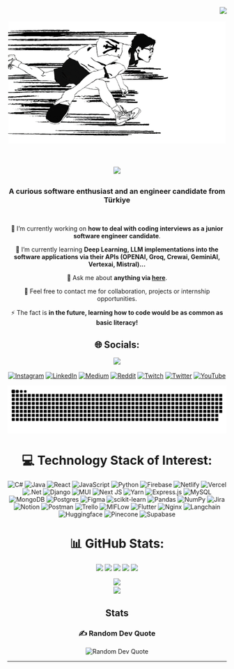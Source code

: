 <div align="right">
    
[![](https://visitcount.itsvg.in/api?id=MSimsek07&icon=0&color=0)](https://visitcount.itsvg.in)

</div>

<div align="center">
    
   [![Hello World, I'm Muhammet!](assets/giphy.gif)](https://github.com/MSimsek07)
</div>

<h1 align="center">
    <img src="https://readme-typing-svg.herokuapp.com/?font=Righteous&size=35&center=true&vCenter=true&width=500&height=70&duration=4000&lines=Hi+There!+👋;Welcome+to+my+profile!;I+like+coding!;I+like+table+tennis...;Watching+anime+▬▬ι═══════ﺤ;🍜;" />
    
</h1>

<h3 align="center">A curious software enthusiast and an engineer candidate from Türkiye</h3>

<br/>

<div align="center">
 
 🔭 I’m currently working on **how to deal with coding interviews as a junior software engineer candidate**.
 
 🌱 I’m currently learning **Deep Learning, LLM implementations into the software applications via their APIs (OPENAI, Groq, Crewai, GeminiAI, Vertexai, Mistral)...**

 💬 Ask me about **anything via [here](https://github.com/MSimsek07/MSimsek07/issues)**.

 📧 Feel free to contact me for collaboration, projects or internship opportunities.

 ⚡ The fact is **in the future, learning how to code would be as common as basic literacy!**

 </div>
 

<div align="center">
    
## 🌐 Socials:
<a href="mailto:masimsek.official@gmail.com">
    <img src="https://img.shields.io/badge/Gmail-333333?style=for-the-badge&logo=gmail&logoColor=red" />
  </a>
  
[![Instagram](https://img.shields.io/badge/Instagram-%23E4405F.svg?logo=Instagram&logoColor=white)](https://instagram.com/the.finifugal) [![LinkedIn](https://img.shields.io/badge/LinkedIn-%230077B5.svg?logo=linkedin&logoColor=white)](https://linkedin.com/in/muhammet-ali-simsek) [![Medium](https://img.shields.io/badge/Medium-12100E?logo=medium&logoColor=white)](https://medium.com/@muhammetsimsek306) [![Reddit](https://img.shields.io/badge/Reddit-%23FF4500.svg?logo=Reddit&logoColor=white)](https://reddit.com/user/hewaits) [![Twitch](https://img.shields.io/badge/Twitch-%239146FF.svg?logo=Twitch&logoColor=white)](https://twitch.tv/livayi_sama) [![Twitter](https://img.shields.io/badge/Twitter-%231DA1F2.svg?logo=Twitter&logoColor=white)](https://twitter.com/finifugalOne) [![YouTube](https://img.shields.io/badge/YouTube-%23FF0000.svg?logo=YouTube&logoColor=white)](https://youtube.com/@out-of-sight) 

</div>

<div align="center">

<picture>
  <source media="(prefers-color-scheme: dark)" srcset="https://raw.githubusercontent.com/MSimsek07/MSimsek07/output/github-contribution-grid-snake-dark.svg">
  <source media="(prefers-color-scheme: light)" srcset="https://raw.githubusercontent.com/MSimsek07/MSimsek07/output/github-contribution-grid-snake.svg">
  <img alt="github contribution grid snake animation" src="https://raw.githubusercontent.com/MSimsek07/MSimsek07/output/github-contribution-grid-snake.svg">
</picture>

</div>


<div align="center">

# 💻 Technology Stack of Interest:
![C#](https://img.shields.io/badge/c%23-%23239120.svg?style=for-the-badge&logo=c-sharp&logoColor=white) ![Java](https://img.shields.io/badge/java-%23ED8B00.svg?style=for-the-badge&logo=java&logoColor=white) ![React](https://img.shields.io/badge/react-%2320232a.svg?style=for-the-badge&logo=react&logoColor=%2361DAFB) ![JavaScript](https://img.shields.io/badge/javascript-%23323330.svg?style=for-the-badge&logo=javascript&logoColor=%23F7DF1E) ![Python](https://img.shields.io/badge/python-3670A0?style=for-the-badge&logo=python&logoColor=ffdd54) ![Firebase](https://img.shields.io/badge/firebase-%23039BE5.svg?style=for-the-badge&logo=firebase) ![Netlify](https://img.shields.io/badge/netlify-%23000000.svg?style=for-the-badge&logo=netlify&logoColor=#00C7B7) ![Vercel](https://img.shields.io/badge/vercel-%23000000.svg?style=for-the-badge&logo=vercel&logoColor=white) ![.Net](https://img.shields.io/badge/.NET-5C2D91?style=for-the-badge&logo=.net&logoColor=white) ![Django](https://img.shields.io/badge/django-%23092E20.svg?style=for-the-badge&logo=django&logoColor=white) ![MUI](https://img.shields.io/badge/MUI-%230081CB.svg?style=for-the-badge&logo=material-ui&logoColor=white) ![Next JS](https://img.shields.io/badge/Next-black?style=for-the-badge&logo=next.js&logoColor=white) ![Yarn](https://img.shields.io/badge/yarn-%232C8EBB.svg?style=for-the-badge&logo=yarn&logoColor=white) ![Express.js](https://img.shields.io/badge/express.js-%23404d59.svg?style=for-the-badge&logo=express&logoColor=%2361DAFB) ![MySQL](https://img.shields.io/badge/mysql-%2300f.svg?style=for-the-badge&logo=mysql&logoColor=white) ![MongoDB](https://img.shields.io/badge/MongoDB-%234ea94b.svg?style=for-the-badge&logo=mongodb&logoColor=white) ![Postgres](https://img.shields.io/badge/postgres-%23316192.svg?style=for-the-badge&logo=postgresql&logoColor=white) 	![Figma](https://img.shields.io/badge/figma-%23F24E1E.svg?style=for-the-badge&logo=figma&logoColor=white) ![scikit-learn](https://img.shields.io/badge/scikit--learn-%23F7931E.svg?style=for-the-badge&logo=scikit-learn&logoColor=white) ![Pandas](https://img.shields.io/badge/pandas-%23150458.svg?style=for-the-badge&logo=pandas&logoColor=white) ![NumPy](https://img.shields.io/badge/numpy-%23013243.svg?style=for-the-badge&logo=numpy&logoColor=white) ![Jira](https://img.shields.io/badge/jira-%230A0FFF.svg?style=for-the-badge&logo=jira&logoColor=white) ![Notion](https://img.shields.io/badge/Notion-%23000000.svg?style=for-the-badge&logo=notion&logoColor=white) ![Postman](https://img.shields.io/badge/Postman-FF6C37?style=for-the-badge&logo=postman&logoColor=white) ![Trello](https://img.shields.io/badge/Trello-%23026AA7.svg?style=for-the-badge&logo=Trello&logoColor=white) ![MlFLow](https://img.shields.io/badge/mlflow-%23026AA7.svg?style=for-the-badge&logo=mlflow&logoColor=white) ![Flutter](https://img.shields.io/badge/flutter-%23026AA7?style=for-the-badge&logo=flutter&logoColor=white)
![Nginx](https://img.shields.io/badge/nginx-%234ea94b.svg?style=for-the-badge&logo=nginx&logoColor=white) ![Langchain](https://img.shields.io/badge/LangChain-FF6C37?style=for-the-badge&logo=LangChain&logoColor=white) ![Huggingface](https://img.shields.io/badge/huggingface-FF6C37.svg?style=for-the-badge&logo=huggingface&logoColor=white) ![Pinecone](https://img.shields.io/badge/pinecone-%232C8EBB.svg?style=for-the-badge&logo=pinecone&logoColor=white) 
![Supabase](https://img.shields.io/badge/supabase-%23092E20.svg?style=for-the-badge&logo=supabase&logoColor=white) 

</div>

<div align="center">

# 📊 GitHub Stats:

<img src="https://github-profile-summary-cards.vercel.app/api/cards/profile-details?username=MSimsek07&theme=gotham">
  <img src="https://github-profile-summary-cards.vercel.app/api/cards/repos-per-language?username=MSimsek07&theme=gotham">
  <img src="https://github-profile-summary-cards.vercel.app/api/cards/most-commit-language?username=MSimsek07&theme=gotham">
  <img src="https://github-profile-summary-cards.vercel.app/api/cards/stats?username=MSimsek07&theme=gotham">
  <img src="https://github-profile-summary-cards.vercel.app/api/cards/productive-time?username=MSimsek07&theme=gotham">

  ![](https://github-readme-streak-stats.herokuapp.com/?user=MSimsek07&theme=dark&hide_border=false)<br/>
  ![](https://github-readme-stats.vercel.app/api/top-langs/?username=MSimsek07&theme=dark&hide_border=false&include_all_commits=true&count_private=false&layout=compact)
</div>

<div align=center> 
  <h2>Stats</h2>
  
</div>
    
<div align="center">
    <h3>✍️ Random Dev Quote</h3>
    <img src="https://quotes-github-readme.vercel.app/api?type=horizontal&theme=radical" alt="Random Dev Quote">
</div>

    

---
